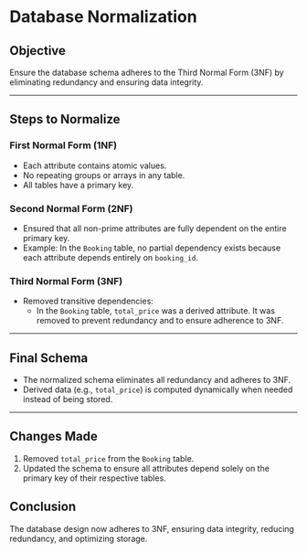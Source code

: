 # Database Normalization

## Objective
Ensure the database schema adheres to the Third Normal Form (3NF) by eliminating redundancy and ensuring data integrity.

---

## Steps to Normalize

### First Normal Form (1NF)
- Each attribute contains atomic values.
- No repeating groups or arrays in any table.
- All tables have a primary key.

### Second Normal Form (2NF)
- Ensured that all non-prime attributes are fully dependent on the entire primary key.
- Example: In the `Booking` table, no partial dependency exists because each attribute depends entirely on `booking_id`.

### Third Normal Form (3NF)
- Removed transitive dependencies:
  - In the `Booking` table, `total_price` was a derived attribute. It was removed to prevent redundancy and to ensure adherence to 3NF.

---

## Final Schema
- The normalized schema eliminates all redundancy and adheres to 3NF.
- Derived data (e.g., `total_price`) is computed dynamically when needed instead of being stored.

---

## Changes Made
1. Removed `total_price` from the `Booking` table.
2. Updated the schema to ensure all attributes depend solely on the primary key of their respective tables.

## Conclusion
The database design now adheres to 3NF, ensuring data integrity, reducing redundancy, and optimizing storage.

